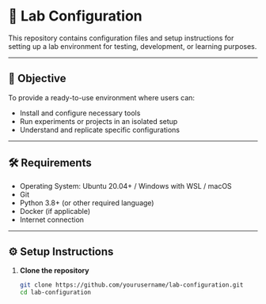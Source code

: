 # 🧪 Lab Configuration

This repository contains configuration files and setup instructions for setting up a lab environment for testing, development, or learning purposes.

---

## 📌 Objective

To provide a ready-to-use environment where users can:
- Install and configure necessary tools
- Run experiments or projects in an isolated setup
- Understand and replicate specific configurations

---

## 🛠 Requirements

- Operating System: Ubuntu 20.04+ / Windows with WSL / macOS
- Git
- Python 3.8+ (or other required language)
- Docker (if applicable)
- Internet connection

---

## ⚙️ Setup Instructions

1. **Clone the repository**
   ```bash
   git clone https://github.com/yourusername/lab-configuration.git
   cd lab-configuration
